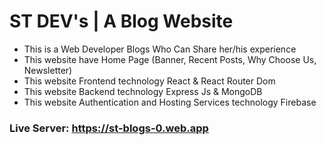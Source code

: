 # ST DEV's | A Blog Website

- This is a Web Developer Blogs Who Can Share her/his experience
- This website have Home Page (Banner, Recent Posts, Why Choose Us, Newsletter)
- This website Frontend technology React & React Router Dom
- This website Backend technology Express Js & MongoDB
- This website Authentication and Hosting Services technology Firebase

<h3>Live Server: 
<a href="https://st-blogs-0.web.app">https://st-blogs-0.web.app</a>
</h3>
